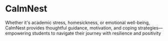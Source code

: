 # CalmNest
Whether it's academic stress, homesickness, or emotional well-being, CalmNest provides thoughtful guidance, motivation, and coping strategies—empowering students to navigate their journey with resilience and positivity
